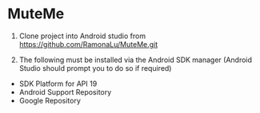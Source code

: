 MuteMe
======
1. Clone project into Android studio from https://github.com/RamonaLu/MuteMe.git

2. The following must be installed via the Android SDK manager (Android Studio should prompt you to do so if required)
 * SDK Platform for API 19
 * Android Support Repository
 * Google Repository
